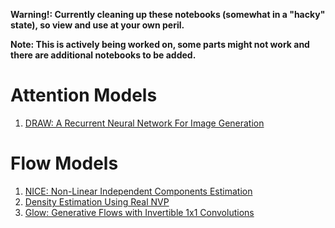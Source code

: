 **Warning!: Currently cleaning up these notebooks (somewhat in a "hacky" state), so view and use at your own peril.**

**Note: This is actively being worked on, some parts might not work and there are additional notebooks to be added.**

# Attention Models
1. [DRAW: A Recurrent Neural Network For Image Generation](https://arxiv.org/pdf/1502.04623.pdf)

# Flow Models
1. [NICE: Non-Linear Independent Components Estimation](https://arxiv.org/pdf/1410.8516.pdf)
2. [Density Estimation Using Real NVP](https://arxiv.org/pdf/1605.08803.pdf)
3. [Glow: Generative Flows with Invertible 1x1 Convolutions](https://arxiv.org/pdf/1807.03039.pdf)
